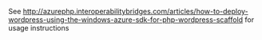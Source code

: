 See http://azurephp.interoperabilitybridges.com/articles/how-to-deploy-wordpress-using-the-windows-azure-sdk-for-php-wordpress-scaffold for usage instructions
